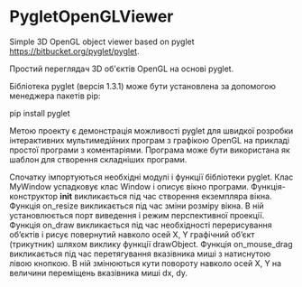 # PygletOpenGLViewer
Simple 3D OpenGL object viewer based on pyglet https://bitbucket.org/pyglet/pyglet.

Простий переглядач 3D об'єктів OpenGL на основі pyglet.

Бібліотека pyglet (версія 1.3.1) може бути установлена за допомогою менеджера пакетів pip:

pip install pyglet

Метою проекту є демонстрація можливості pyglet для швидкої розробки інтерактивних мультимедійних програм з графікою OpenGL на прикладі простої програми з коментаріями. Програма може бути використана як шаблон для створення складніших програми.

Спочатку імпортуються необхідні модулі і функції бібліотеки pyglet. Клас MyWindow успадковує клас Window і описує вікно програми. Функція-конструктор ____init____ викликається під час створення екземпляра вікна. Функція on_resize викликається під час зміни розміру вікна. В ній установлюється порт виведення і режим перспективної проекції. Функція on_draw викликається під час необхідності перерисування об’єктів і рисує повернутий навколо осей X, Y графічний об’єкт (трикутник) шляхом виклику функції drawObject. Функція on_mouse_drag викликається під час перетягування вказівника миші з натиснутою лівою кнопкою. В ній змінюються кути повороту навколо осей X, Y на величини переміщень вказівника миші dx, dy.

